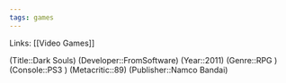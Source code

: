 ```yaml
---
tags: games
---
```

Links: [[Video Games]]

(Title::Dark Souls)
(Developer::FromSoftware)
(Year::2011)
(Genre::RPG )
(Console::PS3  )
(Metacritic::89)
(Publisher::Namco Bandai)

